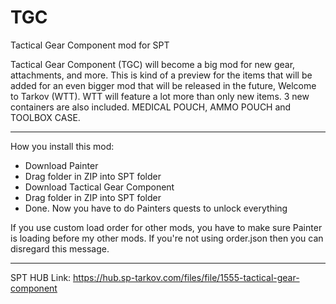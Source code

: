 # TGC
Tactical Gear Component mod for SPT

Tactical Gear Component (TGC) will become a big mod for new gear, attachments, and more. This is kind of a preview for the items that will be added for an even bigger mod that will be released in the future, Welcome to Tarkov (WTT). WTT will feature a lot more than only new items. 3 new containers are also included. MEDICAL POUCH, AMMO POUCH and TOOLBOX CASE.

---------------

How you install this mod:

- Download Painter
- Drag folder in ZIP into SPT folder
- Download Tactical Gear Component
- Drag folder in ZIP into SPT folder
- Done. Now you have to do Painters quests to unlock everything

If you use custom load order for other mods, you have to make sure Painter is loading before my other mods. If you're not using order.json then you can disregard this message.

---------------

SPT HUB Link: https://hub.sp-tarkov.com/files/file/1555-tactical-gear-component
